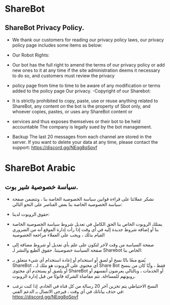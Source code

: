 # ShareBot
## ShareBot Privacy Policy.
- We thank our customers for reading our privacy policy laws, our privacy policy page includes some items as below: 
- Our Robot Rights:

- Our bot has the full right to amend the terms of our privacy policy or add new ones to it at any time if the site administration deems it necessary to do so, and customers must review the privacy 

- policy page from time to time to be aware of any modification or terms added to the policy page Our privacy.
-Copyright of our Sharebot:

- It is strictly prohibited to copy, paste, use or reuse anything related to ShareBot, any content on the bot is the property of Sbot only, and whoever copies, pastes, or uses any ShareBot content or 

- services and thus exposes themselves or their bot to be held accountable The company is legally sued by the bot management. 

- Backup The last 20 messages from each channel are stored in the server. If you want to delete your data at any time, please contact the support: https://discord.gg/NEqg8qSpvf
# ShareBot Arabic
## سياسة خصوصية شير بوت.
- نشكر عملائنا على قراءة قوانين سياسة الخصوصية الخاصة بنا ، وتتضمن صفحة سياسة الخصوصية الخاصة بنا بعض العناصر على النحو التالي:

- حقوق الروبوت لدينا:

- يمتلك الروبوت الخاص بنا الحق الكامل في تعديل شروط سياسة الخصوصية الخاصة بنا أو إضافة شروط جديدة إليه في أي وقت إذا رأت إدارة الموقع أنه من الضروري القيام بذلك ، ويجب على العملاء مراجعة الخصوصية

- صفحة السياسة من وقت لآخر لتكون على علم بأي تعديل أو شروط مضافة إلى صفحة السياسة خصوصيتنا. حقوق الطبع والنشر لـ Sharebot الخاص بنا:

- يُمنع منعًا باتًا نسخ أو لصق أو استخدام أو إعادة استخدام أي شيء متعلق بـ ShareBot ، أي محتوى على الروبوت هو ملك لـ Share Bot فقط ، وأيًا كان من ينسخ أو يلصق أو يستخدم أي محتوى ShareBot أو الخدمات ، وبالتالي يعرضون أنفسهم أو روبوتهم للمساءلة. تتم مقاضاة الشركة قانونًا من قبل إدارة الروبوت.

- النسخ الاحتياطي يتم تخزين آخر 20 رسالة من كل قناة في الخادم. إذا كنت ترغب في حذف بياناتك في أي وقت ، فيرجى الاتصال بـ الدعم الفني: https://discord.gg/NEqg8qSpvf 
